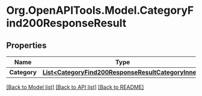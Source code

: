 # Org.OpenAPITools.Model.CategoryFind200ResponseResult

## Properties

Name | Type | Description | Notes
------------ | ------------- | ------------- | -------------
**Category** | [**List&lt;CategoryFind200ResponseResultCategoryInner&gt;**](CategoryFind200ResponseResultCategoryInner.md) |  | [optional] 

[[Back to Model list]](../README.md#documentation-for-models) [[Back to API list]](../README.md#documentation-for-api-endpoints) [[Back to README]](../README.md)

